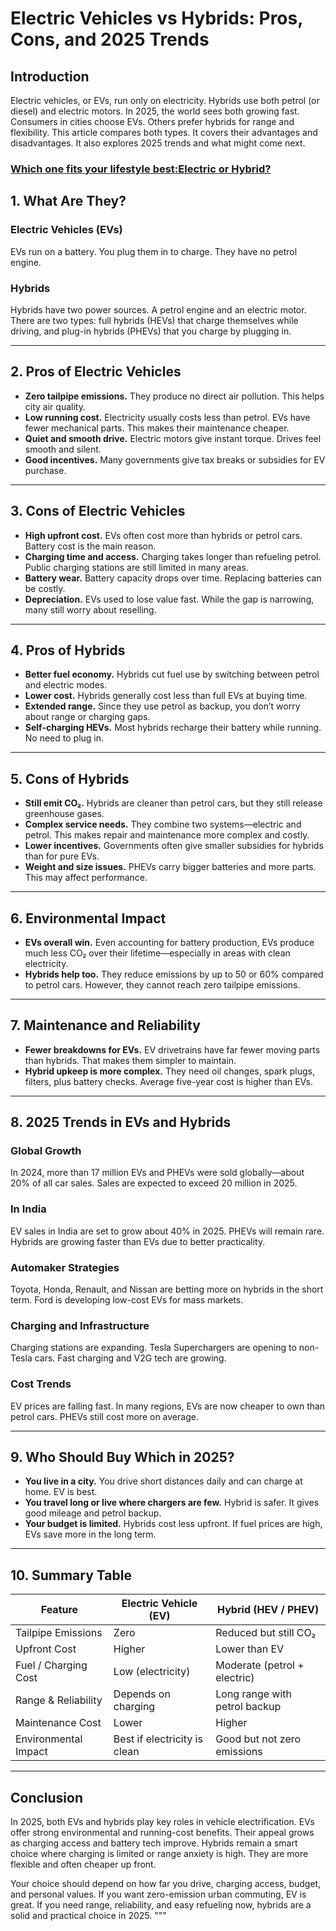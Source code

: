 # Electric Vehicles vs Hybrids: Pros, Cons, and 2025 Trends

## Introduction
Electric vehicles, or EVs, run only on electricity. Hybrids use both petrol (or diesel) and electric motors. In 2025, the world sees both growing fast. Consumers in cities choose EVs. Others prefer hybrids for range and flexibility. This article compares both types. It covers their advantages and disadvantages. It also explores 2025 trends and what might come next.

### [Which one fits your lifestyle best:Electric or Hybrid?](https://evdrivepulse.com/electric-vehicles-vs-hybrids-pros-cons/)

## 1. What Are They?

### Electric Vehicles (EVs)
EVs run on a battery. You plug them in to charge. They have no petrol engine.

### Hybrids
Hybrids have two power sources. A petrol engine and an electric motor. There are two types: full hybrids (HEVs) that charge themselves while driving, and plug-in hybrids (PHEVs) that you charge by plugging in.

---

## 2. Pros of Electric Vehicles

- **Zero tailpipe emissions.** They produce no direct air pollution. This helps city air quality.
- **Low running cost.** Electricity usually costs less than petrol. EVs have fewer mechanical parts. This makes their maintenance cheaper.
- **Quiet and smooth drive.** Electric motors give instant torque. Drives feel smooth and silent.
- **Good incentives.** Many governments give tax breaks or subsidies for EV purchase.

---

## 3. Cons of Electric Vehicles

- **High upfront cost.** EVs often cost more than hybrids or petrol cars. Battery cost is the main reason.
- **Charging time and access.** Charging takes longer than refueling petrol. Public charging stations are still limited in many areas.
- **Battery wear.** Battery capacity drops over time. Replacing batteries can be costly.
- **Depreciation.** EVs used to lose value fast. While the gap is narrowing, many still worry about reselling.

---

## 4. Pros of Hybrids

- **Better fuel economy.** Hybrids cut fuel use by switching between petrol and electric modes.
- **Lower cost.** Hybrids generally cost less than full EVs at buying time.
- **Extended range.** Since they use petrol as backup, you don’t worry about range or charging gaps.
- **Self-charging HEVs.** Most hybrids recharge their battery while running. No need to plug in.

---

## 5. Cons of Hybrids

- **Still emit CO₂.** Hybrids are cleaner than petrol cars, but they still release greenhouse gases.
- **Complex service needs.** They combine two systems—electric and petrol. This makes repair and maintenance more complex and costly.
- **Lower incentives.** Governments often give smaller subsidies for hybrids than for pure EVs.
- **Weight and size issues.** PHEVs carry bigger batteries and more parts. This may affect performance.

---

## 6. Environmental Impact

- **EVs overall win.** Even accounting for battery production, EVs produce much less CO₂ over their lifetime—especially in areas with clean electricity.
- **Hybrids help too.** They reduce emissions by up to 50 or 60% compared to petrol cars. However, they cannot reach zero tailpipe emissions.

---

## 7. Maintenance and Reliability

- **Fewer breakdowns for EVs.** EV drivetrains have far fewer moving parts than hybrids. That makes them simpler to maintain.
- **Hybrid upkeep is more complex.** They need oil changes, spark plugs, filters, plus battery checks. Average five-year cost is higher than EVs.

---

## 8. 2025 Trends in EVs and Hybrids

### Global Growth
In 2024, more than 17 million EVs and PHEVs were sold globally—about 20% of all car sales. Sales are expected to exceed 20 million in 2025.

### In India
EV sales in India are set to grow about 40% in 2025. PHEVs will remain rare. Hybrids are growing faster than EVs due to better practicality.

### Automaker Strategies
Toyota, Honda, Renault, and Nissan are betting more on hybrids in the short term. Ford is developing low-cost EVs for mass markets.

### Charging and Infrastructure
Charging stations are expanding. Tesla Superchargers are opening to non-Tesla cars. Fast charging and V2G tech are growing.

### Cost Trends
EV prices are falling fast. In many regions, EVs are now cheaper to own than petrol cars. PHEVs still cost more on average.

---

## 9. Who Should Buy Which in 2025?

- **You live in a city.** You drive short distances daily and can charge at home. EV is best.
- **You travel long or live where chargers are few.** Hybrid is safer. It gives good mileage and petrol backup.
- **Your budget is limited.** Hybrids cost less upfront. If fuel prices are high, EVs save more in the long term.

---

## 10. Summary Table

| Feature              | Electric Vehicle (EV)           | Hybrid (HEV / PHEV)             |
|----------------------|----------------------------------|----------------------------------|
| Tailpipe Emissions   | Zero                             | Reduced but still CO₂            |
| Upfront Cost         | Higher                           | Lower than EV                    |
| Fuel / Charging Cost | Low (electricity)                | Moderate (petrol + electric)     |
| Range & Reliability  | Depends on charging              | Long range with petrol backup    |
| Maintenance Cost     | Lower                            | Higher                           |
| Environmental Impact | Best if electricity is clean     | Good but not zero emissions      |

---

## Conclusion

In 2025, both EVs and hybrids play key roles in vehicle electrification. EVs offer strong environmental and running-cost benefits. Their appeal grows as charging access and battery tech improve. Hybrids remain a smart choice where charging is limited or range anxiety is high. They are more flexible and often cheaper up front.

Your choice should depend on how far you drive, charging access, budget, and personal values. If you want zero-emission urban commuting, EV is great. If you need range, reliability, and easy refueling now, hybrids are a solid and practical choice in 2025.
"""
